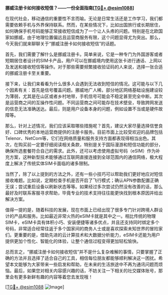 **挪威注册卡如何接收短信？——一份全面指南[[TG💪+ @esim1088](https://t.me/s/esim1088)]**

在现代社会，移动通信的重要性不言而喻。无论是日常生活还是工作学习，我们都需要依赖手机与外界保持联系。然而，在某些情况下，比如出国旅行或长期居住，如何确保手机号码能够正常接收短信成为了一个让人头疼的问题。特别是在北欧国家如挪威，由于地理位置偏远且运营商服务有限，这个问题显得尤为突出。那么，今天我们就来聊聊关于“挪威注册卡如何接收短信”的话题。

首先，我们需要了解什么是挪威注册卡。简单来说，它是一种专门为外国游客或者短期居住者设计的SIM卡产品，用户可以在挪威境内使用这张卡进行通话、上网以及发送和接收短信等操作。对于那些需要频繁接收验证码的人来说，选择一张合适的挪威注册卡至关重要。

接下来，让我们来看看为什么很多人会遇到无法收到短信的情况。这可能与以下几个因素有关：首先是信号覆盖问题。挪威地广人稀，部分地区网络基础设施建设较为薄弱，尤其是在山区或者乡村地带，手机信号可能会不稳定甚至完全中断。其次是运营商之间的互操作性问题。不同运营商之间可能存在技术壁垒，导致跨网发送的信息无法准确送达。最后，则是用户设备本身的问题，例如设置不当或是硬件故障等。

那么，针对上述情况，我们应该采取哪些措施呢？首先，建议大家尽量选择信誉良好、口碑优秀的本地运营商提供的注册卡服务。目前市面上比较受欢迎的品牌包括Telenor、NetCom等，它们在网络质量和服务支持方面都表现得相当出色。其次，在购买前一定要仔细阅读相关条款，特别是关于国际漫游和短信功能的部分，确保所选套餐符合自己的需求。此外，还可以考虑使用虚拟号码（eSIM）作为补充方案，这种新型技术能够通过互联网直接连接到全球范围内的通信网络，极大程度上解决了传统实体SIM卡面临的诸多限制。

当然了，除了以上提到的方法之外，还有一些小技巧可以帮助我们更好地应对短信接收难题。比如说，定期检查手机是否开启了飞行模式；确认APN参数配置正确无误；尝试重启设备以刷新状态等等。如果经过多次尝试仍然没有改善的话，那么最好及时联系客服寻求帮助，毕竟专业的技术支持往往能更快找到根本原因并给出解决方案。

值得一提的是，随着科技的发展，现在市面上已经出现了很多专门针对跨境人群设计的产品和服务。比如最近非常火热的eSIM卡就是其中之一。相比传统的物理SIM卡，eSIM卡具有体积小巧、安装便捷等诸多优点，并且还支持同时绑定多个号码，非常适合经常往返于多个国家间的商务人士或是喜欢探索未知世界的冒险家们。更重要的是，借助先进的云计算技术和大数据分析能力，eSIM卡还能为用户提供更加个性化、智能化的体验，让整个通信过程变得更加轻松愉快。

总而言之，“挪威注册卡如何接收短信”并不是什么复杂难解的事情，只要掌握了正确的方法并且选择了适合自己的工具，相信每位朋友都能够顺利解决这一困扰。希望本文能够为大家带来一些启发和帮助，在未来的生活旅途中不再为通讯问题而烦恼。最后，如果您对相关内容感兴趣的话，不妨关注一下相关的社交媒体账号，那里会有更多新鲜有趣的内容等着您去发现哦！

[[TG💪+ @esim1088](https://t.me/s/esim1088) ![Image](https://i.postimg.cc/4NQfJmqS/Snipaste-2025-05-13-00-14-12.png)]